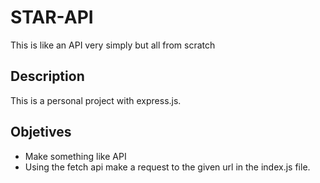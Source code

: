 # STAR-API
This is like an API very simply but all from scratch

## Description
This is a personal project with express.js.

## Objetives
* Make something like API
* Using the fetch api make a request to the given url in the index.js file.